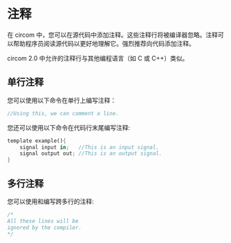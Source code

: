 # 注释

在 circom 中，您可以在源代码中添加注释。这些注释行将被编译器忽略。注释可以帮助程序员阅读源代码以更好地理解它。强烈推荐向代码添加注释。

circom 2.0 中允许的注释行与其他编程语言（如 C 或 C++）类似。

## 单行注释

您可以使用以下命令在单行上编写注释：

```rust
//Using this, we can comment a line.
```

您还可以使用以下命令在代码行末尾编写注释:

```rust
template example(){
    signal input in;   //This is an input signal.
    signal output out; //This is an output signal.
}
```


## 多行注释

您可以使用和编写跨多行的注释:

```rust
/*
All these lines will be 
ignored by the compiler.
*/
```
